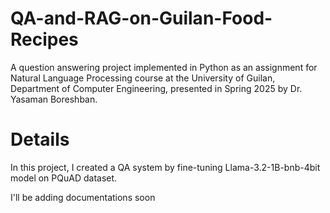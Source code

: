 # QA-and-RAG-on-Guilan-Food-Recipes
A question answering project implemented in Python as an assignment for Natural Language Processing course at the University of Guilan, Department of Computer Engineering, presented in Spring 2025 by Dr. Yasaman Boreshban.
# Details
In this project, I created a QA system by fine-tuning Llama-3.2-1B-bnb-4bit model on PQuAD dataset.

I'll be adding documentations soon
